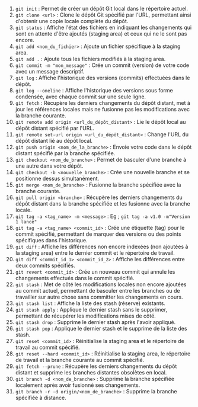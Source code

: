 1. `git init` : Permet de créer un dépôt Git local dans le répertoire actuel.
2. `git clone <url>` : Clone le dépôt Git spécifié par l'URL, permettant ainsi d'obtenir une copie locale complète du dépôt.
3. `git status` : Affiche l'état des fichiers en indiquant les changements qui sont en attente d'être ajoutés (staging area) et ceux qui ne le sont pas encore.
4. `git add <nom_du_fichier>` : Ajoute un fichier spécifique à la staging area.
5. `git add .` : Ajoute tous les fichiers modifiés à la staging area.
6. `git commit -m "mon_message"` : Crée un commit (version) de votre code avec un message descriptif.
7. `git log` : Affiche l'historique des versions (commits) effectuées dans le dépôt.
8. `git log --oneline` : Affiche l'historique des versions sous forme condensée, avec chaque commit sur une seule ligne.
9. `git fetch` : Récupère les derniers changements du dépôt distant, met à jour les références locales mais ne fusionne pas les modifications avec la branche courante.
10. `git remote add origin <url_du_dépôt_distant>` : Lie le dépôt local au dépôt distant spécifié par l'URL.
11. `git remote set-url origin <url_du_dépôt_distant>` : Change l'URL du dépôt distant lié au dépôt local.
12. `git push origin <nom_de_la_branche>` : Envoie votre code dans le dépôt distant spécifié par la branche spécifiée.
13. `git checkout <nom_de_branche>` : Permet de basculer d'une branche à une autre dans votre dépôt.
14. `git checkout -b <nouvelle_branche>` : Crée une nouvelle branche et se positionne dessus simultanément.
15. `git merge <nom_de_branche>` : Fusionne la branche spécifiée avec la branche courante.
16. `git pull origin <branche>` : Récupère les derniers changements du dépôt distant dans la branche spécifiée et les fusionne avec la branche locale.
17. `git tag -a <tag_name> -m <message>` : Eg ; `git tag -a v1.0 -m"Version 1 lancé"`
18. `git tag -a <tag_name> <commit_id>` : Crée une étiquette (tag) pour le commit spécifié, permettant de marquer des versions ou des points spécifiques dans l'historique.
19. `git diff` : Affiche les différences non encore indexées (non ajoutées à la staging area) entre le dernier commit et le répertoire de travail.
20. `git diff <commit_id_1> <commit_id_2>` : Affiche les différences entre deux commits spécifiés.
21. `git revert <commit_id>` : Crée un nouveau commit qui annule les changements effectués dans le commit spécifié.
22. `git stash` : Met de côté les modifications locales non encore ajoutées au commit actuel, permettant de basculer entre les branches ou de travailler sur autre chose sans committer les changements en cours.
23. `git stash list` : Affiche la liste des stash (réserve) existants.
24. `git stash apply` : Applique le dernier stash sans le supprimer, permettant de récupérer les modifications mises de côté.
25. `git stash drop` : Supprime le dernier stash après l'avoir appliqué.
26. `git stash pop` : Applique le dernier stash et le supprime de la liste des stash.
27. `git reset <commit_id>` : Réinitialise la staging area et le répertoire de travail au commit spécifié.
28. `git reset --hard <commit_id>` : Réinitialise la staging area, le répertoire de travail et la branche courante au commit spécifié.
29. `git fetch --prune` : Récupère les derniers changements du dépôt distant et supprime les branches distantes obsolètes en local.
30. `git branch -d <nom_de_branche>` : Supprime la branche spécifiée localement après avoir fusionné ses changements.
31. `git branch -r -d origin/<nom_de_branche>` : Supprime la branche spécifiée à distance.

